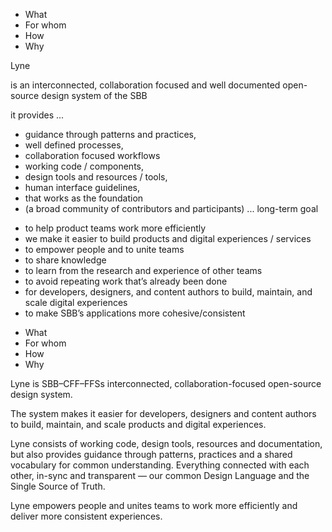 <sbb-title level="1" text="Claim" class="page-title"></sbb-title>

<sbb-title level="2" text="Structure"></sbb-title>

* What
* For whom
* How
* Why

<sbb-title level="2" text="Claim components"></sbb-title>

Lyne

<sbb-title level="2" text="what:"></sbb-title>

is an interconnected, collaboration focused and well documented open-source design system of the SBB

<sbb-title level="2" text="how:"></sbb-title>

it provides ...

* guidance through patterns and practices,
* well defined processes,
* collaboration focused workflows
* working code / components,
* design tools and resources / tools,
* human interface guidelines,
* that works as the foundation
* (a broad community of contributors and participants) ... long-term goal

<sbb-title level="2" text="why/for whom:"></sbb-title>

* to help product teams work more efficiently
* we make it easier to build products and digital experiences / services
* to empower people and to unite teams
* to share knowledge
* to learn from the research and experience of other teams
* to avoid repeating work that’s already been done
* for developers, designers, and content authors to build, maintain, and scale digital experiences
* to make SBB’s applications more cohesive/consistent

<sbb-title level="2" text="Claim 3rd draft"></sbb-title>

* What
* For whom
* How
* Why

Lyne is SBB–CFF–FFSs interconnected, collaboration-focused open-source design system.

The system makes it easier for developers, designers and content authors to build, maintain, and scale products and digital experiences.

Lyne consists of working code, design tools, resources and documentation, but also  provides guidance through patterns, practices and a shared vocabulary for common understanding. Everything connected with each other, in-sync and transparent — our common Design Language and the Single Source of Truth.

Lyne empowers people and unites teams to work more efficiently and deliver more consistent experiences.
